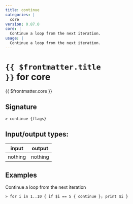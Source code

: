 ```yaml
---
title: continue
categories: |
  core
version: 0.87.0
core: |
  Continue a loop from the next iteration.
usage: |
  Continue a loop from the next iteration.
---
```

<!-- This file is automatically generated. Please edit the command in https://github.com/nushell/nushell instead. -->

# <code>{{ $frontmatter.title }}</code> for core

<div class='command-title'>{{ $frontmatter.core }}</div>

## Signature

```> continue {flags} ```


## Input/output types:

| input   | output  |
| ------- | ------- |
| nothing | nothing |

## Examples

Continue a loop from the next iteration
```nu
> for i in 1..10 { if $i == 5 { continue }; print $i }

```
